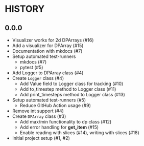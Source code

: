 # HISTORY

## 0.0.0
- Visualizer works for 2d DPArrays (#16)
- Add a visualizer for DPArray (#15)
- Documentation with mkdocs (#7)
- Setup automated test-runners
    - mkdocs (#7)
    - pytest (#5)
- Add Logger to DPArray class (#4)
- Create ``Logger`` class (#4)
  - Add Value field to Logger class for tracking (#10)
  - Add to_timestep method to Logger class (#11)
  - Add print_timesteps method to Logger class (#13)
- Setup automated test-runners (#5)
    - Reduce GitHub Action usage (#9)
- Remove int support (#4)
- Create ``DPArray`` class (#3)
  - Add max/min functionality to dp class (#12)
  - Add error handling for __get_item__ (#15)
  - Enable reading with slices (#14), writing with slices (#18)
- Initial project setup (#1, #2)
